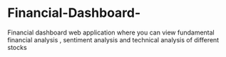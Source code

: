 # Financial-Dashboard-
Financial dashboard web application where you can view fundamental financial analysis , sentiment analysis and technical analysis of different stocks
